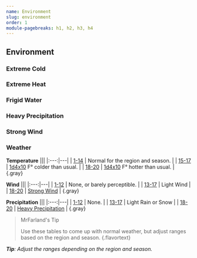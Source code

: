 ```yaml
---
name: Environment
slug: environment
order: 1
module-pagebreaks: h1, h2, h3, h4
---
```

## Environment

### Extreme Cold


### Extreme Heat


### Frigid Water


### Heavy Precipitation

### Strong Wind



### Weather
**Temperature**
|||
|:---:|---|
| [1-14](/roll/1d20)  | Normal for the region and season. |
| [15-17](/roll/1d20) | [1d4x10](/roll/1d4*10) F° colder than usual. |
| [18-20](/roll/1d20) | [1d4x10](/roll/1d4*10) F° hotter than usual. |
{.gray}

**Wind**
|||
|:---:|---|
| [1-12](/roll/1d20)  | None, or barely perceptible. |
| [13-17](/roll/1d20) | Light Wind |
| [18-20](/roll/1d20) | [Strong Wind](strong-wind) |
{.gray}

**Precipitation**
|||
|:---:|---|
| [1-12](/roll/1d20)  | None. |
| [13-17](/roll/1d20) | Light Rain or Snow |
| [18-20](/roll/1d20) | [Heavy Precipitation](heavy-precipitation) |
{.gray}

> MrFarland's Tip
>
> Use these tables to come up with normal weather, but adjust ranges based on the region and season. 
{.flavortext}

***Tip**: Adjust the ranges depending on the region and season.*
